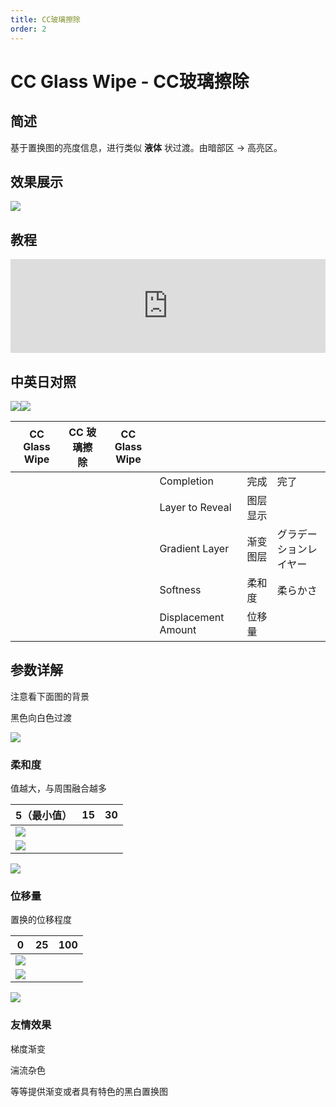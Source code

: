 ```yaml
---
title: CC玻璃擦除
order: 2
---
```


# CC Glass Wipe - CC玻璃擦除

## 简述

基于置换图的亮度信息，进行类似 **液体** 状过渡。由暗部区 → 高亮区。

## 效果展示

![](https://cdn.yuelili.com/20220103192045.png)

## 教程

<iframe src="https://player.bilibili.com/player.html?bvid=BV1e34y1X7Vj&page=61&high_quality=1" width="100%" allowfullscreen="allowfullscreen" frameborder="0"></iframe>

## 中英日对照

![](https://mir.yuelili.com/user/AE/effects/AE-Effects-Transition-CC_Glass_Wipe.png)![](https://mir.yuelili.com/user/AE/effects/AE-Effects-Transition-CC_Glass_Wipe_cn.png)

| CC Glass Wipe | CC 玻璃擦除 | CC Glass Wipe |                     |          |                        |
| ------------- | ----------- | ------------- | ------------------- | -------- | ---------------------- |
|               |             |               | Completion          | 完成     | 完了                   |
|               |             |               | Layer to Reveal     | 图层显示 |                        |
|               |             |               | Gradient Layer      | 渐变图层 | グラデーションレイヤー |
|               |             |               | Softness            | 柔和度   | 柔らかさ               |
|               |             |               | Displacement Amount | 位移量   |                        |

## 参数详解

注意看下面图的背景

黑色向白色过渡

![](https://cdn.yuelili.com/20220103193524.png)

### 柔和度

值越大，与周围融合越多

| 5（最小值）                                     | 15  | 30  |
| ----------------------------------------------- | --- | --- |
| ![](https://cdn.yuelili.com/20220103193021.png) |
| ![](https://cdn.yuelili.com/20220103193155.png) |

![](https://cdn.yuelili.com/20220103193207.png)

### 位移量

置换的位移程度

| 0                                               | 25  | 100 |
| ----------------------------------------------- | --- | --- |
| ![](https://cdn.yuelili.com/20220103193001.png) |
| ![](https://cdn.yuelili.com/20220103193021.png) |

![](https://cdn.yuelili.com/20220103193033.png)

### 友情效果

梯度渐变

湍流杂色

等等提供渐变或者具有特色的黑白置换图
